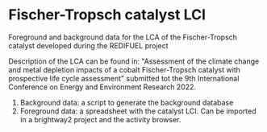 # Fischer-Tropsch catalyst LCI
Foreground and background data for the LCA of the Fischer-Tropsch catalyst developed during the REDIFUEL project

Description of the LCA can be found in: "Assessment of the climate change and metal depletion impacts of a cobalt 
Fischer-Tropsch catalyst with prospective life cycle assessment" submitted tot the 9th International Conference on Energy and Environment Research 2022.

1. Background data: a script to generate the background database
2. Foreground data: a spreadsheet with the catalyst LCI. Can be imported in a brightway2 project and the activity browser.
